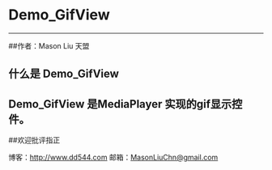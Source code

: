 
# Demo_GifView

------

##作者：Mason Liu           天盟

## 什么是 Demo_GifView

Demo_GifView 是MediaPlayer 实现的gif显示控件。
------
##欢迎批评指正

博客：http://www.dd544.com
邮箱：MasonLiuChn@gmail.com




